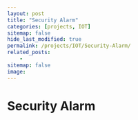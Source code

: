 ```yaml
---
layout: post
title: "Security Alarm"
categories: [projects, IOT]
sitemap: false
hide_last_modified: true
permalink: /projects/IOT/Security-Alarm/
related_posts:
    -
sitemap: false
image: 
---
```


# Security Alarm